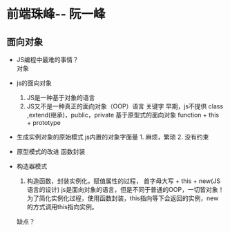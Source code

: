 # 前端珠峰-- 阮一峰

## 面向对象

- JS编程中最难的事情？  
    对象
- js的面向对象
    1. JS是一种基于对象的语言 
    2. JS又不是一种真正的面向对象（OOP）语言
        关键字 早期，js不提供 class ,extend(继承)，public，private
        基于原型式的面向对象  function + this + prototype


- 生成实例对象的原始模式
    js内置的对象字面量
        1. 麻烦，繁琐
        2. 没有约束  

- 原型模式的改进
    函数封装

- 构造器模式
    1. 构造函数，封装实例化，赋值属性的过程， 首字母大写 + this + new(JS语言的设计)
        js是面向对象的语言，但是不同于普通的OOP，一切皆对象！为了简化实例化过程，使用函数封装，this指向等下会返回的实例，new的方式调用this指向实例。

    缺点？
        